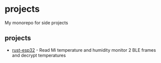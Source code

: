 # projects

My monorepo for side projects

## projects

- [rust-esp32](https://github.com/franxois/rust-esp32) - Read Mi temperature and humidity monitor 2 BLE frames and decrypt temperatures
